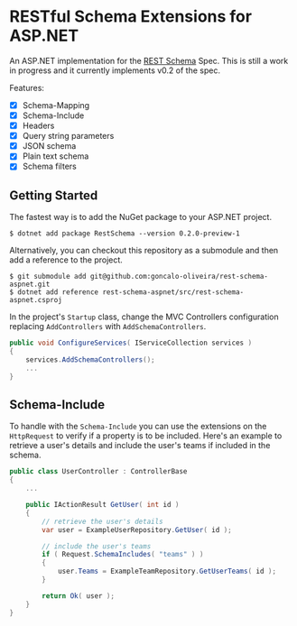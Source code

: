 # RESTful Schema Extensions for ASP.NET

An ASP.NET implementation for the [REST Schema](https://github.com/goncalo-oliveira/rest-schema-spec) Spec. This is still a work in progress and it currently implements v0.2 of the spec.

Features:
- [x] Schema-Mapping 
- [x] Schema-Include
- [x] Headers
- [x] Query string parameters
- [x] JSON schema
- [x] Plain text schema
- [x] Schema filters

## Getting Started

The fastest way is to add the NuGet package to your ASP.NET project.

```shell
$ dotnet add package RestSchema --version 0.2.0-preview-1
```

Alternatively, you can checkout this repository as a submodule and then add a reference to the project.

```shell
$ git submodule add git@github.com:goncalo-oliveira/rest-schema-aspnet.git
$ dotnet add reference rest-schema-aspnet/src/rest-schema-aspnet.csproj
```

In the project's `Startup` class, change the MVC Controllers configuration replacing `AddControllers` with `AddSchemaControllers`.

```csharp
public void ConfigureServices( IServiceCollection services )
{
    services.AddSchemaControllers();
    ...
}
```

## Schema-Include

To handle with the `Schema-Include` you can use the extensions on the `HttpRequest` to verify if a property is to be included. Here's an example to retrieve a user's details and include the user's teams if included in the schema.

```csharp
public class UserController : ControllerBase
{
    ...

    public IActionResult GetUser( int id )
    {
        // retrieve the user's details
        var user = ExampleUserRepository.GetUser( id );

        // include the user's teams
        if ( Request.SchemaIncludes( "teams" ) )
        {
            user.Teams = ExampleTeamRepository.GetUserTeams( id );
        }

        return Ok( user );
    }
}
```
